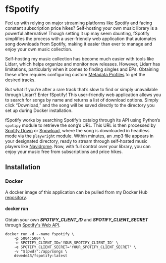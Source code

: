 # fSpotify
Fed up with relying on major streaming platforms like Spotify and facing constant subscription price hikes?
Self-hosting your own music library is a powerful alternative! Though setting it up may seem daunting,
fSpotify simplifies the process with a user-friendly web application that automates song downloads from Spotify,
making it easier than ever to manage and enjoy your own music collection.

Self-hosting my music collection has become much easier with tools like Lidarr, which helps organize and monitor
new releases. However, Lidarr has limitations, particularly when it comes to finding singles and EPs. Obtaining
these often requires configuring custom [Metadata Profiles](https://wiki.servarr.com/lidarr/faq) to get the
desired tracks.

But what if you’re after a rare track that’s slow to find or simply unavailable through Lidarr? Enter fSpotify!
This user-friendly web application allows you to search for songs by name and returns a list of download options.
Simply click “Download,” and the song will be saved directly to the directory you set up during Docker installation.

fSpotify works by searching Spotify’s catalog through its API using Python’s `spotipy` module to retrieve the
song’s URL. This URL is then processed by [Spotify Down](https://spotifydown.com) or [Spowload](https://spowload.com),
where the song is downloaded in headless mode via the `playwright` module. Within minutes, an .mp3 file appears in your designated directory, ready to stream through self-hosted music players like [Navidrome](https://www.navidrome.org).
Now, with full control over your library, you can enjoy your music free from subscriptions and price hikes.

## Installation
### Docker
A docker image of this application can be pulled from my Docker Hub
[repository](https://hub.docker.com/repository/docker/dswede43/fspotify/general).

#### docker run
Obtain your own ***SPOTIFY_CLIENT_ID*** and ***SPOTIFY_CLIENT_SECRET*** through
[Spotify's Web API](https://developer.spotify.com/documentation/web-api).

```
docker run -d --name fspotify \
    -p 5004:5004 \
    -e SPOTIFY_CLIENT_ID='YOUR_SPOTIFY_CLIENT_ID' \
    -e SPOTIFY_CLIENT_SECRET='YOUR_SPOTIFY_CLIENT_SECRET' \
    -v "$(pwd)":/app/songs \
    dswede43/fspotify:latest
```
